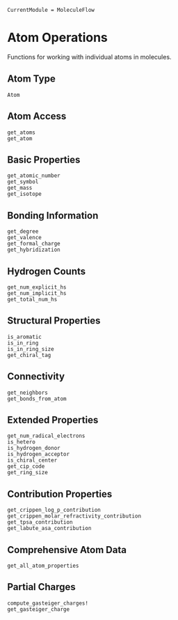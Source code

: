 ```@meta
CurrentModule = MoleculeFlow
```

# Atom Operations

Functions for working with individual atoms in molecules.

## Atom Type

```@docs
Atom
```

## Atom Access

```@docs
get_atoms
get_atom
```

## Basic Properties

```@docs
get_atomic_number
get_symbol
get_mass
get_isotope
```

## Bonding Information

```@docs
get_degree
get_valence
get_formal_charge
get_hybridization
```

## Hydrogen Counts

```@docs
get_num_explicit_hs
get_num_implicit_hs
get_total_num_hs
```

## Structural Properties

```@docs
is_aromatic
is_in_ring
is_in_ring_size
get_chiral_tag
```

## Connectivity

```@docs
get_neighbors
get_bonds_from_atom
```

## Extended Properties

```@docs
get_num_radical_electrons
is_hetero
is_hydrogen_donor
is_hydrogen_acceptor
is_chiral_center
get_cip_code
get_ring_size
```

## Contribution Properties

```@docs
get_crippen_log_p_contribution
get_crippen_molar_refractivity_contribution
get_tpsa_contribution
get_labute_asa_contribution
```

## Comprehensive Atom Data

```@docs
get_all_atom_properties
```

## Partial Charges

```@docs
compute_gasteiger_charges!
get_gasteiger_charge
```